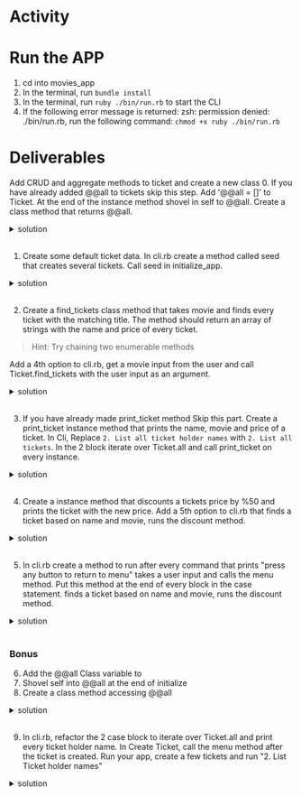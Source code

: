 # Activity

# Run the APP
1. cd into movies_app
2. In the terminal, run `bundle install`
2. In the terminal, run  `ruby ./bin/run.rb` to start the CLI
3. If the following error message is returned: zsh: permission denied: ./bin/run.rb, run the following command: `chmod +x ruby ./bin/run.rb`


# Deliverables 
Add CRUD and aggregate methods to ticket and create a new class
0. If you have already added @@all to tickets skip this step. Add '@@all = []' to Ticket. At the end of the instance method shovel in self to @@all. Create a class method that returns @@all.
 <details>
      <summary>
        solution 
      </summary>
      <hr/>
        <img src="assets/image_0.png"
        alt="seed data"
        style="margin-right: 10px;" />
      <hr/>
     </details>
<br/>

1. Create some default ticket data. In cli.rb create a method called seed that creates several tickets. Call seed in initialize_app.
 <details>
      <summary>
        solution 
      </summary>
      <hr/>
        <img src="assets/image_1.png"
        alt="seed data"
        style="margin-right: 10px;" />
        <p> Call seed </p>
        <img src="assets/image_2.png"
        alt="call seed"
        style="margin-right: 10px;" />
      <hr/>
     </details>
<br/>

2. Create a find_tickets class method that takes movie and finds every ticket with the matching title. The method should return an array of strings with the name and price of every ticket. 
> Hint: Try chaining two enumerable methods

Add a 4th option to cli.rb, get a movie input from the user and call Ticket.find_tickets with the user input as an argument.

 <details>
      <summary>
        solution 
      </summary>
      <hr/>
        <img src="assets/image_3.png"
        alt="seed data"
        style="margin-right: 10px;" />
         <p> Change CLI </p>
        <img src="assets/image_4.png"
        alt="call seed"
        style="margin-right: 10px;" />
      <hr/>
     </details>
<br/>

3. If you have already made print_ticket method Skip this part. Create a print_ticket instance method that prints the name, movie and price of a ticket. In Cli, Replace `2. List all ticket holder names` with `2. List all tickets`. In the 2 block iterate over Ticket.all and call print_ticket on every instance.
 <details>
      <summary>
        solution 
      </summary>
      <hr/>
        <img src="assets/image_5.png"
        alt="seed data"
        style="margin-right: 10px;" />
        <p> Change CLI (Note: the > to the left indicates the other blocks are collapsed there's still code there you just can't see it at the moment.) </p>
        <img src="assets/image_6.png"
        alt="call seed"
        style="margin-right: 10px;" />
      <hr/>
     </details>
<br/>

4. Create a instance method that discounts a tickets price by %50 and prints the ticket with the new price. Add a 5th option to cli.rb that finds a ticket based on name and movie, runs the discount method.
 <details>
      <summary>
        solution 
      </summary>
      <hr/>
        <img src="assets/image_7.png"
        alt="discount method"
        style="margin-right: 10px;" />
        <p> Change CLI  </p>
        <img src="assets/image_8.png"
        alt="cli"
        style="margin-right: 10px;" />
      <hr/>
     </details>
<br/>



5. In cli.rb create a method to run after every command that prints "press any button to return to menu" takes a user input and calls the menu method. Put this method at the end of every block in the case statement.
finds a ticket based on name and movie, runs the discount method.
 <details>
      <summary>
        solution 
      </summary>
      <hr/>
        <img src="assets/image_9.png"
        alt="discount method"
        style="margin-right: 10px;" />
        <p> Change case statement </p>
        <img src="assets/image_10.png"
        alt="cli"
        style="margin-right: 10px;" />
      <hr/>
     </details>
<br/>


### Bonus

6. Add the @@all Class variable to 
7. Shovel self into @@all at the end of initialize
8. Create a class method accessing @@all


 <details>
      <summary>
        solution 
      </summary>
      <hr/>
        <img src="assets/image_10.png"
        alt="travel app solution"
        style="margin-right: 10px;" />
      <hr/>
     </details>
<br/>

9. In cli.rb, refactor the 2 case block to iterate over Ticket.all and print every ticket holder name. In Create Ticket, call the menu method after the ticket is created. Run your app, create a few tickets and run "2. List Ticket holder names"

 <details>
      <summary>
        solution 
      </summary>
      <hr/>
        <img src="assets/image_11.png"
        alt="travel app solution"
        style="margin-right: 10px;" />
      <hr/>
      <p>In Create Ticket</p>
      <hr/>
        <img src="assets/image_12.png"
        alt="travel app solution"
        style="margin-right: 10px;" />
      <hr/>
     </details>
<br/>

